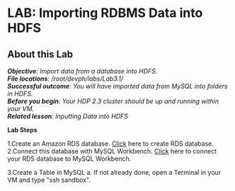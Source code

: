 # LAB: Importing RDBMS Data into HDFS  
## About this Lab  
***Objective**: Import data from a database into HDFS.  
**File locations**: /root/devph/labs/Lab3.1/  
**Successful outcome**: You will have imported data from MySQL into folders in HDFS.  
**Before you begin**: Your HDP 2.3 cluster should be up and running within your VM.  
**Related lesson**: Inputting Data into HDFS*  

**Lab Steps**  

1.Create an Amazon RDS database. [Click](https://github.com/TanushreeBhure/PG-DBDA/blob/Cloud-Computing/LAB%203:RDS/RDS.md) here to create RDS database.  
2.Connect this database with MySQL Workbench. [Click]() here to connect your RDS database to MySQL Workbench.  

3.Create a Table in MySQL
a. If not already done, open a Terminal in your VM and type "ssh sandbox".  
